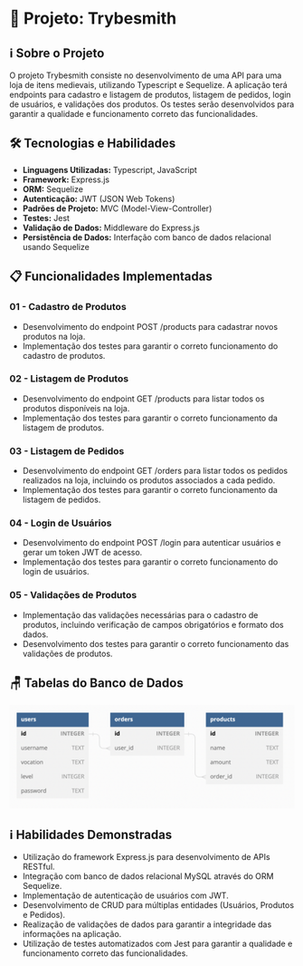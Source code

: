 # 🚀 Projeto: Trybesmith

## ℹ️ Sobre o Projeto

O projeto Trybesmith consiste no desenvolvimento de uma API para uma loja de itens medievais, utilizando Typescript e Sequelize. A aplicação terá endpoints para cadastro e listagem de produtos, listagem de pedidos, login de usuários, e validações dos produtos. Os testes serão desenvolvidos para garantir a qualidade e funcionamento correto das funcionalidades.

## 🛠️ Tecnologias e Habilidades

- **Linguagens Utilizadas:** Typescript, JavaScript
- **Framework:** Express.js
- **ORM:** Sequelize
- **Autenticação:** JWT (JSON Web Tokens)
- **Padrões de Projeto:** MVC (Model-View-Controller)
- **Testes:** Jest
- **Validação de Dados:** Middleware do Express.js
- **Persistência de Dados:** Interfação com banco de dados relacional usando Sequelize

## 📋 Funcionalidades Implementadas

### 01 - Cadastro de Produtos

- Desenvolvimento do endpoint POST /products para cadastrar novos produtos na loja.
- Implementação dos testes para garantir o correto funcionamento do cadastro de produtos.

### 02 - Listagem de Produtos

- Desenvolvimento do endpoint GET /products para listar todos os produtos disponíveis na loja.
- Implementação dos testes para garantir o correto funcionamento da listagem de produtos.

### 03 - Listagem de Pedidos

- Desenvolvimento do endpoint GET /orders para listar todos os pedidos realizados na loja, incluindo os produtos associados a cada pedido.
- Implementação dos testes para garantir o correto funcionamento da listagem de pedidos.

### 04 - Login de Usuários

- Desenvolvimento do endpoint POST /login para autenticar usuários e gerar um token JWT de acesso.
- Implementação dos testes para garantir o correto funcionamento do login de usuários.

### 05 - Validações de Produtos

- Implementação das validações necessárias para o cadastro de produtos, incluindo verificação de campos obrigatórios e formato dos dados.
- Desenvolvimento dos testes para garantir o correto funcionamento das validações de produtos.

## 🪑 Tabelas do Banco de Dados

![Trybesmith](src/diagram-der.png)

## ℹ️ Habilidades Demonstradas

- Utilização do framework Express.js para desenvolvimento de APIs RESTful.
- Integração com banco de dados relacional MySQL através do ORM Sequelize.
- Implementação de autenticação de usuários com JWT.
- Desenvolvimento de CRUD para múltiplas entidades (Usuários, Produtos e Pedidos).
- Realização de validações de dados para garantir a integridade das informações na aplicação.
- Utilização de testes automatizados com Jest para garantir a qualidade e funcionamento correto das funcionalidades.
